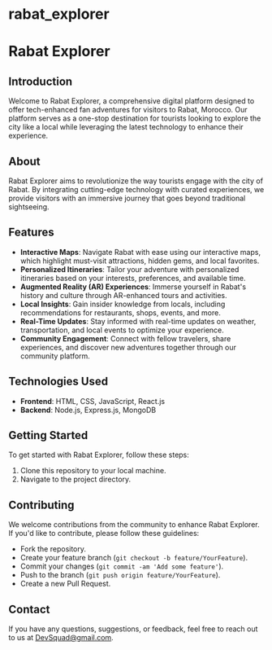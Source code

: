 # rabat_explorer
# Rabat Explorer

## Introduction
Welcome to Rabat Explorer, a comprehensive digital platform designed to offer tech-enhanced fan adventures for visitors to Rabat, Morocco. Our platform serves as a one-stop destination for tourists looking to explore the city like a local while leveraging the latest technology to enhance their experience.

## About
Rabat Explorer aims to revolutionize the way tourists engage with the city of Rabat. By integrating cutting-edge technology with curated experiences, we provide visitors with an immersive journey that goes beyond traditional sightseeing.

## Features
- **Interactive Maps**: Navigate Rabat with ease using our interactive maps, which highlight must-visit attractions, hidden gems, and local favorites.
- **Personalized Itineraries**: Tailor your adventure with personalized itineraries based on your interests, preferences, and available time.
- **Augmented Reality (AR) Experiences**: Immerse yourself in Rabat's history and culture through AR-enhanced tours and activities.
- **Local Insights**: Gain insider knowledge from locals, including recommendations for restaurants, shops, events, and more.
- **Real-Time Updates**: Stay informed with real-time updates on weather, transportation, and local events to optimize your experience.
- **Community Engagement**: Connect with fellow travelers, share experiences, and discover new adventures together through our community platform.

## Technologies Used
- **Frontend**: HTML, CSS, JavaScript, React.js
- **Backend**: Node.js, Express.js, MongoDB

## Getting Started
To get started with Rabat Explorer, follow these steps:

1. Clone this repository to your local machine.
2. Navigate to the project directory.


## Contributing
We welcome contributions from the community to enhance Rabat Explorer. If you'd like to contribute, please follow these guidelines:
- Fork the repository.
- Create your feature branch (`git checkout -b feature/YourFeature`).
- Commit your changes (`git commit -am 'Add some feature'`).
- Push to the branch (`git push origin feature/YourFeature`).
- Create a new Pull Request.



## Contact
If you have any questions, suggestions, or feedback, feel free to reach out to us at [DevSquad@gmail.com](mailto:DevSquad@gmail.com).

